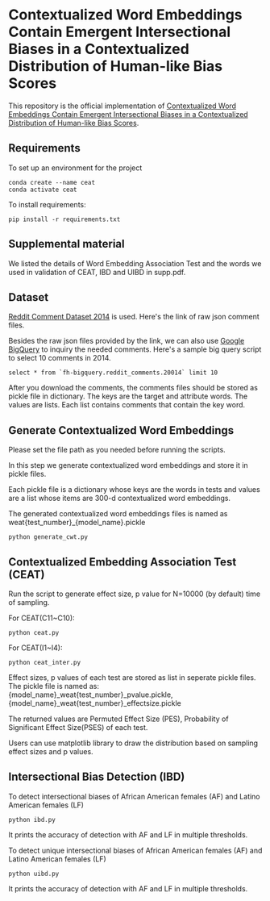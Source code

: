 # Contextualized Word Embeddings Contain Emergent Intersectional Biases in a Contextualized Distribution of Human-like Bias Scores

This repository is the official implementation of [Contextualized Word Embeddings Contain Emergent Intersectional Biases in a Contextualized Distribution of Human-like Bias Scores](https://arxiv.org/). 

## Requirements

To set up an environment for the project

```
conda create --name ceat
conda activate ceat
```

To install requirements:

```setup
pip install -r requirements.txt
```

## Supplemental material

We listed the details of Word Embedding Association Test and the words we used in validation of CEAT, IBD and UIBD in supp.pdf.


## Dataset
[Reddit Comment Dataset 2014](https://files.pushshift.io/reddit/comments/) is used. Here's the link of raw json comment files.

Besides the raw json files provided by the link, we can also use [Google BigQuery](https://cloud.google.com/bigquery) to inquiry the needed comments. Here's a sample big query script to select 10 comments in 2014.

```{sql}
select * from `fh-bigquery.reddit_comments.20014` limit 10
```

After you download the comments, the comments files should be stored as pickle file in dictionary. The keys are the target and attribute words. The values are lists. Each list contains comments that contain the key word.



## Generate Contextualized Word Embeddings

Please set the file path as you needed before running the scripts.

In this step we generate contextualized word embeddings and store it in pickle files. 

Each pickle file is a dictionary whose keys are the words in tests and values are a list whose items are 300-d contextualized word embeddings.

The generated contextualized word embeddings files is named as weat{test_number}_{model_name}.pickle

```
python generate_cwt.py
```

## Contextualized Embedding Association Test (CEAT)

Run the script to generate effect size, p value for N=10000 (by default) time of sampling.

For CEAT(C11~C10):

```
python ceat.py
```

For CEAT(I1~I4):

```
python ceat_inter.py
```

Effect sizes, p values of each test are stored as list in seperate pickle files. 
The pickle file is named as: {model_name}_weat{test_number}_pvalue.pickle, {model_name}_weat{test_number}_effectsize.pickle

The returned values are Permuted Effect Size (PES), Probability of Significant Effect Size(PSES) of each test. 

Users can use matplotlib library to draw the distribution based on sampling effect sizes and p values.

## Intersectional Bias Detection (IBD)

To detect intersectional biases of African American females (AF) and Latino American females (LF)

```
python ibd.py
```

It prints the accuracy of detection with AF and LF in multiple thresholds.

To detect unique intersectional biases of African American females (AF) and Latino American females (LF)

```
python uibd.py
```

It prints the accuracy of detection with AF and LF in multiple thresholds.


